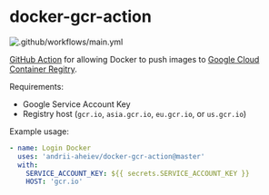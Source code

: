 # docker-gcr-action

![.github/workflows/main.yml](https://github.com/lagren/docker-gcr-action/workflows/.github/workflows/main.yml/badge.svg)

[GitHub Action](https://github.com/features/actions) for allowing Docker to push images to [Google Cloud Container Regitry](https://cloud.google.com/container-registry).

Requirements:
- Google Service Account Key
- Registry host (`gcr.io`, `asia.gcr.io`, `eu.gcr.io`, or `us.gcr.io`)

Example usage:
```yaml
- name: Login Docker
  uses: 'andrii-aheiev/docker-gcr-action@master'
  with:
    SERVICE_ACCOUNT_KEY: ${{ secrets.SERVICE_ACCOUNT_KEY }}
    HOST: 'gcr.io'
```
